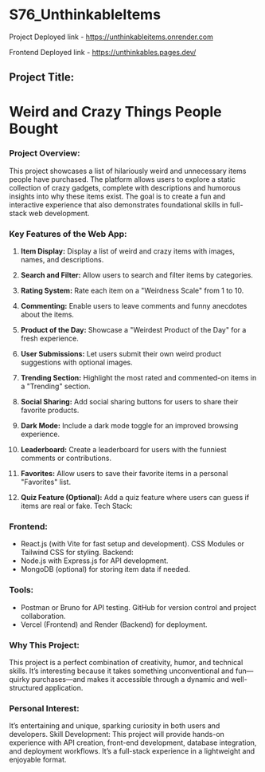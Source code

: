 # S76_UnthinkableItems
Project Deployed link - https://unthinkableitems.onrender.com

Frontend Deployed link - https://unthinkables.pages.dev/

## Project Title:
# Weird and Crazy Things People Bought

### Project Overview:
This project showcases a list of hilariously weird and unnecessary items people have purchased. The platform allows users to explore a static collection of crazy gadgets, complete with descriptions and humorous insights into why these items exist. The goal is to create a fun and interactive experience that also demonstrates foundational skills in full-stack web development.

### Key Features of the Web App:

1. **Item Display:** Display a list of weird and crazy items with images, names, and descriptions.  

2. **Search and Filter:** Allow users to search and filter items by categories.  
3. **Rating System:** Rate each item on a "Weirdness Scale" from 1 to 10.  
4. **Commenting:** Enable users to leave comments and funny anecdotes about the items.  
5. **Product of the Day:** Showcase a "Weirdest Product of the Day" for a fresh experience.  
6. **User Submissions:** Let users submit their own weird product suggestions with optional images.  
7. **Trending Section:** Highlight the most rated and commented-on items in a "Trending" section.  
8. **Social Sharing:** Add social sharing buttons for users to share their favorite products.  
9. **Dark Mode:** Include a dark mode toggle for an improved browsing experience.  
10. **Leaderboard:** Create a leaderboard for users with the funniest comments or contributions.  
11. **Favorites:** Allow users to save their favorite items in a personal "Favorites" list.  
12. **Quiz Feature (Optional):** Add a quiz feature where users can guess if items are real or fake.  Tech Stack:

### Frontend:
- React.js (with Vite for fast setup and development).
CSS Modules or Tailwind CSS for styling.
Backend:
- Node.js with Express.js for API development.
- MongoDB (optional) for storing item data if needed.

### Tools:

- Postman or Bruno for API testing.
GitHub for version control and project collaboration.
- Vercel (Frontend) and Render (Backend) for deployment.

### Why This Project:
This project is a perfect combination of creativity, humor, and technical skills. It’s interesting because it takes something unconventional and fun—quirky purchases—and makes it accessible through a dynamic and well-structured application.

### Personal Interest: 
It’s entertaining and unique, sparking curiosity in both users and developers.
Skill Development: This project will provide hands-on experience with API creation, front-end development, database integration, and deployment workflows. It’s a full-stack experience in a lightweight and enjoyable format.


